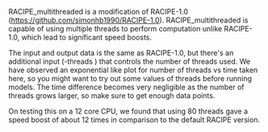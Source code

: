 RACIPE_multithreaded is a modification of RACIPE-1.0 (https://github.com/simonhb1990/RACIPE-1.0). RACIPE_multithreaded is capable of using multiple threads to perform computation unlike RACIPE-1.0, which lead to significant speed boosts.

The input and output data is the same as RACIPE-1.0, but there's an additional input (-threads <number>) that controls the number of threads used. We have observed an exponential like plot for number of threads vs time taken here, so you might want to try out some values of threads before running models. The time difference becomes very negligible as the number of threads grows larger, so make sure to get enough data points.
	
On testing this on a 12 core CPU, we found that using 80 threads gave a speed boost of about 12 times in comparison to the default RACIPE version.
